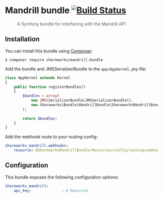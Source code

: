 # Mandrill bundle [![Build Status](https://travis-ci.org/shareworks/mandrill-bundle.svg?branch=master)](https://travis-ci.org/shareworks/mandrill-bundle)

> A Symfony bundle for interfacing with the Mandrill API

## Installation

You can install this bundle using [Composer](https://getcomposer.org):

```
$ composer require shareworks/mandrill-bundle
```

Add the bundle and JMSSerializerBundle to the `app/AppKernel.php` file:

```php
class AppKernel extends Kernel
{
    public function registerBundles()
    {
        $bundles = array(
            new JMS\SerializerBundle\JMSSerializerBundle(),
            new Shareworks\Bundle\MandrillBundle\ShareworksMandrillBundle(),
        );
        
        return $bundles;
    }
}
```

Add the webhook route to your routing config:
 
```yml
shareworks_mandrill.webhooks:
    resource: @ShareworksMandrillBundle/Resources/config/routing/webhook.xml
```

## Configuration

This bundle exposes the following configuration options:

```yml
shareworks_mandrill:
    api_key:              ~ # Required
```

